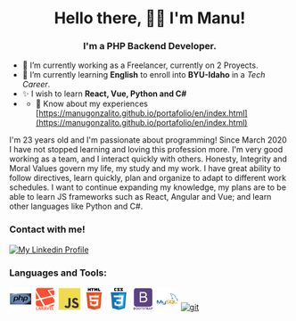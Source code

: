 <h1 align="center">Hello there, 👋🏻 I'm Manu!</h1>
<h3 align="center">I'm a PHP Backend Developer.</h3>

- 🔭 I’m currently working as a Freelancer, currently on 2 Proyects.
- 🌱 I’m currently learning **English** to enroll into **BYU-Idaho** in a *Tech Career*.
- ✨ I wish to learn **React, Vue, Python and C#**
- - 📄 Know about my experiences [https://manugonzalito.github.io/portafolio/en/index.html](https://manugonzalito.github.io/portafolio/en/index.html)

I'm 23 years old and I'm passionate about programming! Since March 2020 I have not stopped learning and loving this profession more. I'm very good working as a team, and I interact quickly with others. Honesty, Integrity and Moral Values govern my life, my study and my work.
I have great ability to follow directives, learn quickly, plan and organize to adapt to different work schedules.
I want to continue expanding my knowledge, my plans are to be able to learn JS frameworks such as React, Angular and Vue; and learn other languages like Python and C#.

### Contact with me!
<p align="left">
<a href="https://linkedin.com/in/manu-ale-gonzalez98/" target="blank"><img align="center" src="https://raw.githubusercontent.com/rahuldkjain/github-profile-readme-generator/master/src/images/icons/Social/linked-in-alt.svg" alt="My Linkedin Profile" height="30" width="40" /></a>
</p>

<h3 align="left">Languages and Tools:</h3>
<p align="left"> 
  <a href="#" target="_blank" rel="noreferrer"> <img src="https://raw.githubusercontent.com/devicons/devicon/master/icons/php/php-original.svg" alt="php" width="40" height="40"/></a>
  <a href="#" target="_blank" rel="noreferrer"> <img src="https://raw.githubusercontent.com/devicons/devicon/master/icons/laravel/laravel-plain-wordmark.svg" alt="laravel" width="40" height="40"/></a> 
  <a href="#" target="_blank" rel="noreferrer"> <img src="https://raw.githubusercontent.com/devicons/devicon/master/icons/javascript/javascript-original.svg" alt="javascript" width="40" height="40"/></a> 
  <a href="#" target="_blank" rel="noreferrer"> <img src="https://raw.githubusercontent.com/devicons/devicon/master/icons/html5/html5-original-wordmark.svg" alt="html5" width="40" height="40"/></a> 
  <a href="#" target="_blank" rel="noreferrer"> <img src="https://raw.githubusercontent.com/devicons/devicon/master/icons/css3/css3-original-wordmark.svg" alt="css3" width="40" height="40"/></a> 
  <a href="#" target="_blank" rel="noreferrer"> <img src="https://raw.githubusercontent.com/devicons/devicon/master/icons/bootstrap/bootstrap-plain-wordmark.svg" alt="bootstrap" width="40" height="40"/></a> 
  <a href="#" target="_blank" rel="noreferrer"> <img src="https://raw.githubusercontent.com/devicons/devicon/master/icons/mysql/mysql-original-wordmark.svg" alt="mysql" width="40" height="40"/></a> 
  <a href="#" target="_blank" rel="noreferrer"> <img src="https://www.vectorlogo.zone/logos/git-scm/git-scm-icon.svg" alt="git" width="40" height="40"/></a> 
</p>

